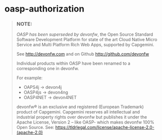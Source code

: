 # oasp-authorization

> ### NOTE:
>
> *OASP has been superseded by devonfw*, the Open Source Standard Software Development Platform for state of the art Cloud Native Micro Service and Multi Platform Rich Web Apps, supported by Capgemini.
>
> See http://devonfw.com and on Github http://github.com/devonfw
>
> Individual products within OASP have been renamed to a corresponding one in devonfw. 
>
> For example:
>
> - OAPS4j -> devon4j
> - OASP4js -> devon4ng
> - OASP4NET -> devon4NET
>
> devonfw® is an exclusive and registered (European Trademark) product of Capgemini. Capgemini reserves all intellectual and industrial property rights over devonfw but publishes it under the Apache License, Version 2 – like OASP-  which makes devonfw 100% Open Source.
> See: https://tldrlegal.com/license/apache-license-2.0-(apache-2.0)
